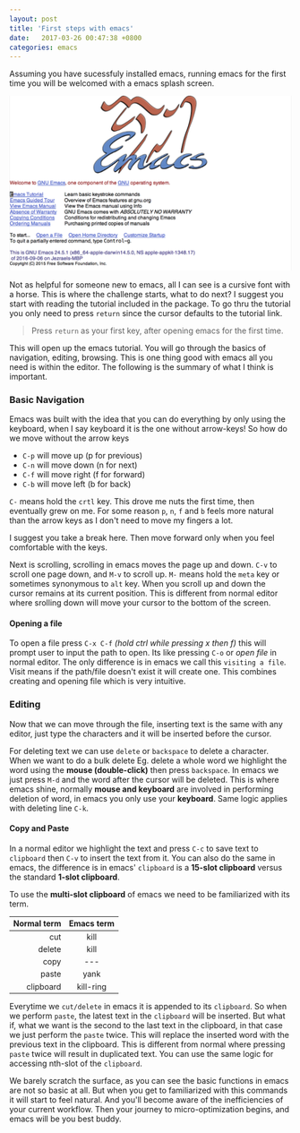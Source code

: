 ```yaml
---
layout: post
title: 'First steps with emacs'
date:   2017-03-26 00:47:38 +0800
categories: emacs
---
```


Assuming you have sucessfuly installed emacs, running emacs for the first time you will be welcomed with a emacs splash screen.

![splash-screen](/assets/emacs-splash-screen.png)

Not as helpful for someone new to emacs, all I can see is a cursive font with a horse. This is where the challenge starts, what to do next? I suggest you start with reading the tutorial included in the package. To go thru the tutorial you only need to press `return` since the cursor defaults to the tutorial link.

> Press `return` as your first key, after opening emacs for the first time.

This will open up the emacs tutorial. You will go through the basics of navigation, editing, browsing. This is one thing good with emacs all you need is within the editor. The following is the summary of what I think is important.

### Basic Navigation

Emacs was built with the idea that you can do everything by only using the keyboard, when I say keyboard it is the one without arrow-keys! So how do we move without the arrow keys

- `C-p` will move up (p for previous)
- `C-n` will move down (n for next)
- `C-f` will move right (f for forward)
- `C-b` will move left (b for back)

`C-` means hold the `crtl` key. This drove me nuts the first time, then eventually grew on me. For some reason `p`, `n`, `f` and `b` feels more natural than the arrow keys as I don't need to move my fingers a lot.

I suggest you take a break here. Then move forward only when you feel comfortable with the keys.

Next is scrolling, scrolling in emacs moves the page up and down. `C-v` to scroll one page down, and `M-v` to scroll up. `M-` means hold the `meta` key or sometimes synonymous to `alt` key. When you scroll up and down the cursor remains at its current position. This is different from normal editor where srolling down will move your cursor to the bottom of the screen.

#### Opening a file

To open a file press `C-x C-f` *(hold ctrl while pressing x then f)* this will prompt user to input the path to open. Its like pressing `C-o` or *open file* in normal editor. The only difference is in emacs we call this `visiting a file`. Visit means if the path/file doesn't exist it will create one. This combines creating and opening file which is very intuitive.

### Editing

Now that we can move through the file, inserting text is the same with any editor, just type the characters and it will be inserted before the cursor.

For deleting text we can use `delete` or `backspace` to delete a character. When we want to do a bulk delete Eg. delete a whole word we highlight the word using the **mouse (double-click)** then press `backspace`. In emacs we just press `M-d` and the word after the cursor will be deleted. This is where emacs shine, normally **mouse and keyboard** are involved in performing deletion of word, in emacs you only use your **keyboard**. Same logic applies with deleting line `C-k`.

#### Copy and Paste

In a normal editor we highlight the text and press `C-c` to save text to `clipboard` then `C-v` to insert the text from it. You can also do the same in emacs, the difference is in emacs' `clipboard` is a **15-slot clipboard** versus the standard **1-slot clipboard**.

To use the **multi-slot clipboard** of emacs we need to be familiarized with its term.

|Normal term|Emacs term|
|---:|:---:|
|cut|kill|
|delete|kill|
|copy|---|
|paste|yank|
|clipboard|kill-ring|

Everytime we `cut/delete` in emacs it is appended to its `clipboard`. So when we perform `paste`, the latest text in the `clipboard` will be inserted. But what if, what we want is the second to the last text in the clipboard, in that case we just perform the `paste` twice. This will replace the inserted word with the previous text in the clipboard. This is different from normal where pressing `paste` twice will result in duplicated text. You can use the same logic for accessing nth-slot of the `clipboard`.


We barely scratch the surface, as you can see the basic functions in emacs are not so basic at all. But when you get to familiarized with this commands it will start to feel natural. And you'll become aware of the inefficiencies of your current workflow. Then your journey to micro-optimization begins, and emacs will be you best buddy.
